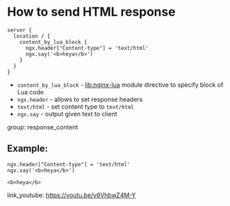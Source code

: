 # How to send HTML response

```nginx
server {
  location / {
    content_by_lua_block {
      ngx.header["Content-type"] = 'text/html'
      ngx.say('<b>heya</b>')
    }
  }
}
```

- `content_by_lua_block` - [lib:nginx-lua](/nginx-lua/how-to-install-nginx-lua-module-in-ubuntu-ubuntuversion) module directive to specify block of Lua code
- `ngx.header` - allows to set response headers
- `text/html` - set content type to `text/html`
- `ngx.say` - output given text to client

group: response_content

## Example: 
```nginx
ngx.header["Content-type"] = 'text/html'
ngx.say('<b>heya</b>')
```
```
<b>heya</b>

```

link_youtube: https://youtu.be/v6VhbwZ4M-Y
